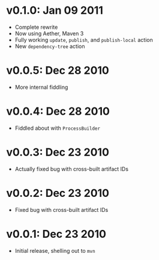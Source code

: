 v0.1.0: Jan 09 2011
===================

* Complete rewrite
* Now using Aether, Maven 3
* Fully working `update`, `publish`, and `publish-local` action
* New `dependency-tree` action

v0.0.5: Dec 28 2010
===================

* More internal fiddling

v0.0.4: Dec 28 2010
===================

* Fiddled about with `ProcessBuilder`

v0.0.3: Dec 23 2010
===================

* Actually fixed bug with cross-built artifact IDs

v0.0.2: Dec 23 2010
===================

* Fixed bug with cross-built artifact IDs

v0.0.1: Dec 23 2010
===================

* Initial release, shelling out to `mvn`